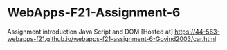 # WebApps-F21-Assignment-6
Assignment introduction Java Script and DOM
[Hosted at] https://44-563-webapps-f21.github.io/webapps-f21-assignment-6-Govind2003/car.html